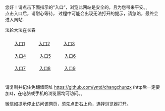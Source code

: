 您好！请点击下面指示的“入口”，浏览此网站是安全的，且为您带来平安。。 <br/>
点击入口后，请耐心等待， 过程中可能会出现无法打开的提示，请忽略，最终会进入网站. </br>

法轮大法在长春<br/>
<div style="padding:10px"><a style="margin:20px" target="_blank" href="https://d172p4jl7eww2i.cloudfront.net/2Qpsp?rtoynuph" id="ccLink1" rel="nofollow">入口1</a> <a target="_blank" style="margin:20px" href="https://d1puo4ldg8u3e4.cloudfront.net/2Qpsp?cmzuggl" id="ccLink2" rel="nofollow">入口2</a> <a style="margin:20px" target="_blank" href="https://d3sgh1ex9s8hq.cloudfront.net/2Qpsp?hskfkgko" id="ccLink3" rel="nofollow">入口3</a></div>

<div style="padding:10px" ><a style="margin:20px" target="_blank" href="https://d172p4jl7eww2i.cloudfront.net/2Qpsp?rtoynuph" id="ccLink4" rel="nofollow">入口4</a> <a style="margin:20px" href="https://d1puo4ldg8u3e4.cloudfront.net/2Qpsp?cmzuggl" target="_blank" id="ccLink5" rel="nofollow">入口5</a> <a style="margin:20px" href="https://d3sgh1ex9s8hq.cloudfront.net/2Qpsp?hskfkgko" target="_blank" id="ccLink6" rel="nofollow">入口6</a></div>

<div style="padding:10px"><a style="margin:20px" target="_blank" href="https://d172p4jl7eww2i.cloudfront.net/2Qpsp?rtoynuph" id="ccLink7" rel="nofollow">入口7</a> <a style="margin:20px" href="https://d1puo4ldg8u3e4.cloudfront.net/2Qpsp?cmzuggl" target="_blank" id="ccLink8" rel="nofollow">入口8</a> <a style="margin:20px" target="_blank" href="https://d3sgh1ex9s8hq.cloudfront.net/2Qpsp?hskfkgko" id="ccLink9" rel="nofollow">入口9</a></div>

<br/>



请复制并记住免翻墙网址 https://github.com/yntd/changchunzx (http后一定要加s)，在电脑或手机的浏览器均可访问。。<br/>

微信如提示停止访问该网页，须先点击右上角，选择浏览器打开。
